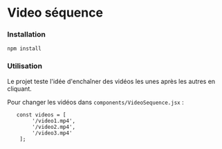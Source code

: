 # Video séquence

### Installation

`npm install`

### Utilisation

Le projet teste l'idée d'enchaîner des vidéos les unes après les autres en cliquant.

Pour changer les vidéos dans `components/VideoSequence.jsx` :

````
   const videos = [
        '/video1.mp4',
        '/video2.mp4',
        '/video3.mp4'
    ];
````